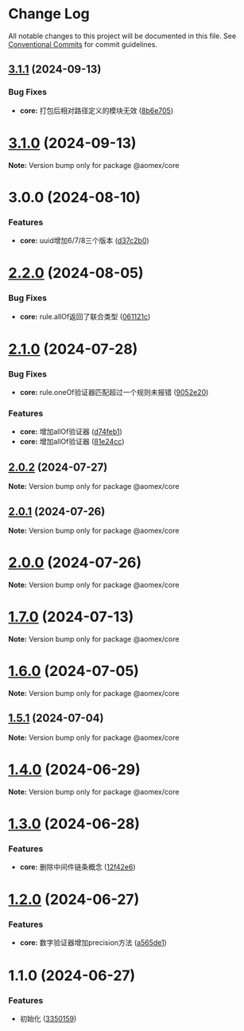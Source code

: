 # Change Log

All notable changes to this project will be documented in this file.
See [Conventional Commits](https://conventionalcommits.org) for commit guidelines.

## [3.1.1](https://github.com/aomex/aomex/compare/v3.1.0...v3.1.1) (2024-09-13)


### Bug Fixes

* **core:** 打包后相对路径定义的模块无效 ([8b6e705](https://github.com/aomex/aomex/commit/8b6e7055814efd2f6743700b7718d03b7a1ff0df))





# [3.1.0](https://github.com/aomex/aomex/compare/v3.0.0...v3.1.0) (2024-09-13)

**Note:** Version bump only for package @aomex/core





# 3.0.0 (2024-08-10)

### Features

* **core:** uuid增加6/7/8三个版本 ([d37c2b0](https://github.com/aomex/aomex/commit/d37c2b09744a747c692b8c48dd2968e1315cbfb4))




# [2.2.0](https://github.com/aomex/aomex/compare/v2.1.0...v2.2.0) (2024-08-05)


### Bug Fixes

* **core:** rule.allOf返回了联合类型 ([061121c](https://github.com/aomex/aomex/commit/061121cd42f6f326a367e98434391aa3e1664379))





# [2.1.0](https://github.com/aomex/aomex/compare/v2.0.2...v2.1.0) (2024-07-28)


### Bug Fixes

* **core:** rule.oneOf验证器匹配超过一个规则未报错 ([9052e20](https://github.com/aomex/aomex/commit/9052e2099fa0516c40d7824c898293563d2d4407))


### Features

* **core:** 增加allOf验证器 ([d74feb1](https://github.com/aomex/aomex/commit/d74feb1c463d4febbcf0980e314b2fc15373911d))
* **core:** 增加allOf验证器 ([81e24cc](https://github.com/aomex/aomex/commit/81e24cc78c11d5122b92b4ee6f47132e894e5e4b))





## [2.0.2](https://github.com/aomex/aomex/compare/v2.0.1...v2.0.2) (2024-07-27)

**Note:** Version bump only for package @aomex/core





## [2.0.1](https://github.com/aomex/aomex/compare/v2.0.0...v2.0.1) (2024-07-26)

**Note:** Version bump only for package @aomex/core





# [2.0.0](https://github.com/aomex/aomex/compare/v1.7.0...v2.0.0) (2024-07-26)

**Note:** Version bump only for package @aomex/core





# [1.7.0](https://github.com/aomex/aomex/compare/v1.6.0...v1.7.0) (2024-07-13)

**Note:** Version bump only for package @aomex/core





# [1.6.0](https://github.com/aomex/aomex/compare/v1.5.1...v1.6.0) (2024-07-05)

**Note:** Version bump only for package @aomex/core





## [1.5.1](https://github.com/aomex/aomex/compare/v1.5.0...v1.5.1) (2024-07-04)

**Note:** Version bump only for package @aomex/core





# [1.4.0](https://github.com/aomex/aomex/compare/v1.3.0...v1.4.0) (2024-06-29)

**Note:** Version bump only for package @aomex/core





# [1.3.0](https://github.com/aomex/aomex/compare/v1.2.0...v1.3.0) (2024-06-28)


### Features

* **core:** 删除中间件链条概念 ([12f42e6](https://github.com/aomex/aomex/commit/12f42e6ba15f3118b98f5ff31832121b1b2b9896))





# [1.2.0](https://github.com/aomex/aomex/compare/v1.1.0...v1.2.0) (2024-06-27)


### Features

* **core:** 数字验证器增加precision方法 ([a565de1](https://github.com/aomex/aomex/commit/a565de18adf9015eea7abddf98927d08371763ac))





# 1.1.0 (2024-06-27)


### Features

* 初始化 ([3350159](https://github.com/aomex/aomex/commit/3350159454ad230e6d910405f907293b059b1f49))
